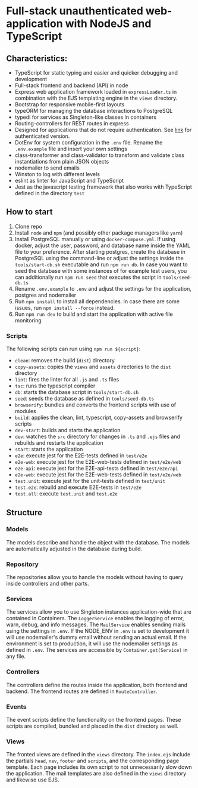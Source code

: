 # Full-stack unauthenticated web-application with NodeJS and TypeScript

## Characteristics:
* TypeScript for static typing and easier and quicker debugging and development
* Full-stack frontend and backend (API) in node
* Express web application framework loaded in ```expressLoader.ts``` in combination with the EJS templating engine in the ```views``` directory.
* Bootstrap for responsive mobile-first layouts
* typeORM for managing the database interactions to PostgreSQL
* typedi for services as Singleton-like classes in containers
* Routing-controllers for REST routes in express
* Designed for applications that do not require authentication. See [link]() for authenticated version.
* DotEnv for system configuration in the ```.env``` file. Rename the ```.env.example``` file and insert your own settings
* class-transformer and class-validator to transform and validate class instantiations from plain JSON objects
* nodemailer to send emails
* Winston to log with different levels
* eslint as linter for JavaScript and TypeScript
* Jest as the javascript testing framework that also works with TypeScript defined in the directory ```test```

## How to start
1. Clone repo
2. Install ```node``` and ```npm``` (and possibly other package managers like ```yarn```)
3. Install PostgreSQL manually or using ```docker-compose.yml```. If using docker, adjust the user, password, and database name inside the YAML file to your preference. After starting postgres, create the database in PostgreSQL using the command-line or adjust the settings inside the ```tools/start-db.sh``` executable and run ```npm run db```. In case you want to seed the database with some instances of for example test users, you can additionally run ```npm run seed``` that executes the script in ```tools/seed-db.ts```
4. Rename ```.env.example``` to ```.env``` and adjust the settings for the application, postgres and nodemailer
5. Run ```npm install``` to install all dependencies. In case there are some issues, run ```npm install --force``` instead.
6. Run ```npm run dev``` to build and start the application with active file monitoring

### Scripts
The following scripts can run using ```npm run ${script}```:
* ```clean```: removes the build (```dist```) directory
* ```copy-assets```: copies the ```views``` and ```assets``` directories to the ```dist``` directory
* ```lint```: fires the linter for all ```.js``` and ```.ts``` files
* ```tsc```: runs the typescript compiler
* ```db```: starts the database script in ```tools/start-db.sh```
* ```seed```: seeds the database as defined in ```tools/seed-db.ts```
* ```browserify```: bundles and converts the frontend scripts with use of modules
* ```build```: applies the clean, lint, typescript, copy-assets and browserify scripts
* ```dev-start```: builds and starts the application
* ```dev```: watches the ```src``` directory for changes in ```.ts``` and ```.ejs``` files and rebuilds and restarts the application
* ```start```: starts the application
* ```e2e```: execute jest for the E2E-tests defined in ```test/e2e```
* ```e2e-web```: execute jest for the E2E-web-tests defined in ```test/e2e/web```
* ```e2e-api```: execute jest for the E2E-api-tests defined in ```test/e2e/api```
* ```e2e-web```: execute jest for the E2E-web-tests defined in ```test/e2e/web```
* ```test.unit```: execute jest for the unit-tests defined in ```test/unit```
* ```test.e2e```: rebuild and execute E2E-tests in ```test/e2e```
* ```test.all```: execute ```test.unit``` and ```test.e2e```

## Structure
### Models
The models describe and handle the object with the database. The models are automatically adjusted in the database during build. 

### Repository
The repositories allow you to handle the models without having to query inside controllers and other parts.

### Services
The services allow you to use Singleton instances application-wide that are contained in Containers. The ```LoggerService``` enables the logging of error, warn, debug, and info messages. The ```MailService``` enables sending mails using the settings in ```.env```. If the NODE_ENV in ```.env``` is set to development it will use nodemailer's dummy email without sending an actual email. If the environment is set to production, it will use the nodemailer settings as defined in ```.env```. The services are accessible by ```Container.get(Service)``` in any file.

### Controllers
The controllers define the routes inside the application, both frontend and backend. The frontend routes are defined in ```RouteController```.

### Events
The event scripts define the functionality on the frontend pages. These scripts are compiled, bundled and placed in the ```dist``` directory as well.

### Views
The fronted views are defined in the ```views``` directory. The ```index.ejs``` include the partials ```head```, ```nav```, ```footer``` and ```scripts```, and the corresponding page template. Each page includes its own script to not unnecessarily slow down the application. The mail templates are also defined in the ```views``` directory and likewise use EJS.
